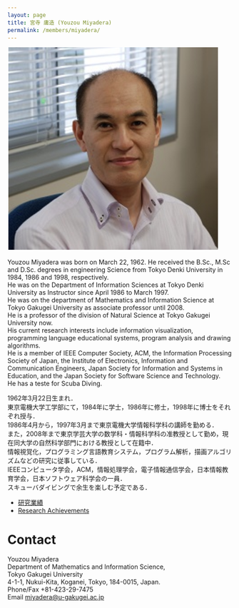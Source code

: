 ```yaml
---
layout: page
title: 宮寺 庸造 (Youzou Miyadera)
permalink: /members/miyadera/
---
```


![宮寺 庸造 Youzou Miyadera](images/miyadera.png)

Youzou Miyadera was born on March 22, 1962. He received the B.Sc., M.Sc and D.Sc. degrees in engineering Science from Tokyo Denki University in 1984, 1986 and 1998, respectively.  
He was on the Department of Information Sciences at Tokyo Denki University as Instructor since April 1986 to March 1997.  
He was on the department of Mathematics and Information Science at Tokyo Gakugei University as associate professor until 2008.  
He is a professor of the division of Natural Science at Tokyo Gakugei University now.  
His current research interests include information visualization, programming language educational systems, program analysis and drawing algorithms.  
He is a member of IEEE Computer Society, ACM, the Information Processing Society of Japan, the Institute of Electronics, Information and Communication Engineers, Japan Society for Information and Systems in Education, and the Japan Society for Software Science and Technology.  
He has a teste for Scuba Diving.  

1962年3月22日生まれ．  
東京電機大学工学部にて，1984年に学士，1986年に修士，1998年に博士をそれぞれ授与．  
1986年4月から，1997年3月まで東京電機大学情報科学科の講師を勤める．  
また，2008年まで東京学芸大学の数学科・情報科学科の准教授として勤め，現在同大学の自然科学部門における教授として在籍中．  
情報視覚化，プログラミング言語教育システム，プログラム解析，描画アルゴリズムなどの研究に従事している．  
IEEEコンピュータ学会，ACM，情報処理学会，電子情報通信学会，日本情報教育学会，日本ソフトウェア科学会の一員．  
スキューバダイビングで余生を楽しむ予定である．  

* [研究業績](https://gyoseki.u-gakugei.ac.jp/search/detail.html?systemId=4bcbb413e3725da9520e17560c007669&lang=ja)
* [Research Achievements](https://gyoseki.u-gakugei.ac.jp/search/detail.html?systemId=4bcbb413e3725da9520e17560c007669&lang=en)

# Contact

Youzou Miyadera  
Department of Mathematics and Information Science,  
Tokyo Gakugei University  
4-1-1, Nukui-Kita, Koganei, Tokyo, 184-0015, Japan.  
Phone/Fax +81-423-29-7475  
Email miyadera@u-gakugei.ac.jp  
